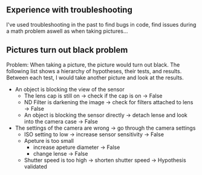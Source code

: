 ## Experience with troubleshooting
I've used troubleshooting in the past to find bugs in code, find issues during a math problem aswell as when taking pictures...
## Pictures turn out black problem
Problem: When taking a picture, the picture would turn out black.
The following list shows a hierarchy of hypotheses, their tests, and results.
Between each test, I would take another picture and look at the results.

- An object is blocking the view of the sensor
	- The lens cap is still on -> check if the cap is on -> False
	- ND Filter is darkening the image -> check for filters attached to lens -> False
	- An object is blocking the sensor directly -> detach lense and look into the camera case -> False
- The settings of the camera are wrong -> go through the camera settings
	- ISO setting to low -> increase sensor sensitivity -> False
	- Apeture is too small
		- increase apeture diameter -> False
		- change lense -> False
	- Shutter speed is too high -> shorten shutter speed -> Hypothesis validated
